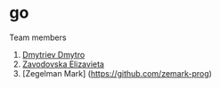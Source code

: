 # go
Team members
1. [Dmytriev Dmytro](https://github.com/dirayser)
2. [Zavodovska Elizavieta](https://github.com/zavad4)
3. [Zegelman Mark] (https://github.com/zemark-prog)
